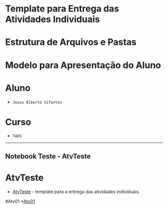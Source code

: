 ﻿# Template para Entrega das Atividades Individuais

# Estrutura de Arquivos e Pastas



# Modelo para Apresentação do Aluno

# Aluno
* `Jesus Alberto Sifontes` 

# Curso
* `TADS`

<hr>

## Notebook Teste - AtvTeste

# AtvTeste 
* [AtvTeste](https://github.com/sifontesj23/POOGit/tree/main/AvtTeste/notebook) - template para a entrega das atividades individuais.

#Atv01
*[Atv01](https://github.com/sifontesj23/POOGit/tree/main/atv01/Notebook) 


